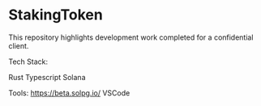 # StakingToken
This repository highlights development work completed for a confidential client.

Tech Stack:

Rust
Typescript
Solana

Tools:
https://beta.solpg.io/
VSCode
